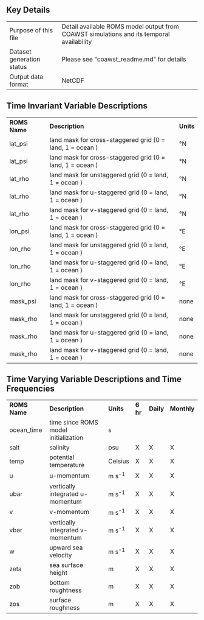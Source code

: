 ## Key Details

| | |
|:-----|:-----|
| Purpose of this file | Detail available ROMS model output from COAWST simulations and its temporal availability |
| Dataset generation status | Please see "coawst_readme.md" for details |
| Output data format | NetCDF |

## Time Invariant Variable Descriptions

| | | | 
|:-----|:-----|:-----|
| **ROMS Name** | **Description** | **Units** |
| lat_psi | land mask for cross-staggered grid (0 = land, 1 = ocean ) | °N |
| lat_psi | land mask for cross-staggered grid (0 = land, 1 = ocean ) | °N | 
| lat_rho | land mask for unstaggered grid (0 = land, 1 = ocean ) | °N |
| lat_rho | land mask for u-staggered grid (0 = land, 1 = ocean ) | °N |
| lat_rho | land mask for v-staggered grid (0 = land, 1 = ocean ) | °N |
| lon_psi | land mask for cross-staggered grid (0 = land, 1 = ocean ) | °E |
| lon_rho | land mask for unstaggered grid (0 = land, 1 = ocean ) | °E |
| lon_rho | land mask for u-staggered grid (0 = land, 1 = ocean ) | °E |
| lon_rho | land mask for v-staggered grid (0 = land, 1 = ocean ) | °E |
| mask_psi | land mask for cross-staggered grid (0 = land, 1 = ocean ) | none |
| mask_rho | land mask for unstaggered grid (0 = land, 1 = ocean ) | none |
| mask_rho | land mask for u-staggered grid (0 = land, 1 = ocean ) | none |
| mask_rho | land mask for v-staggered grid (0 = land, 1 = ocean ) | none |


## Time Varying Variable Descriptions and Time Frequencies

| | | | | | |
|:-----|:-----|:-----|:-----|:-----|:-----|
| **ROMS Name** | **Description** | **Units** |  **6 hr** | **Daily** | **Monthly** |
| ocean_time | time since ROMS model initialization | s | | | |
| salt | salinity | psu | X | X | X |
| temp | potential temperature | Celsius | X | X | X |
| u | u-momentum | m s<sup>-1</sup> | X | X | X |
| ubar | vertically integrated u-momentum | m s<sup>-1</sup> | X | X | X |
| v | v-momentum | m s<sup>-1</sup> | X | X | X |
| vbar | vertically integrated v-momentum | m s<sup>-1</sup> | X | X | X |
| w | upward sea velocity | m s<sup>-1</sup> | X | X | X |
| zeta | sea surface height | m | X | X | X |
| zob | bottom roughtness | m | X | X | X |
| zos | surface roughness | m | X | X | X |
